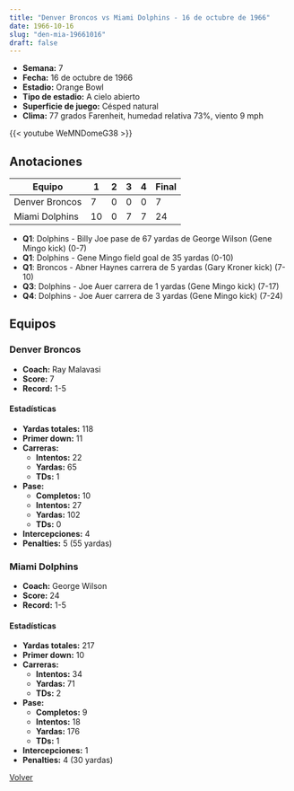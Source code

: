 ```yaml
---
title: "Denver Broncos vs Miami Dolphins - 16 de octubre de 1966"
date: 1966-10-16
slug: "den-mia-19661016"
draft: false
---
```


- **Semana:** 7
- **Fecha:** 16 de octubre de 1966
- **Estadio:** Orange Bowl
- **Tipo de estadio:** A cielo abierto
- **Superficie de juego:** Césped natural
- **Clima:** 77 grados Farenheit, humedad relativa 73%, viento 9 mph


{{< youtube WeMNDomeG38 >}}


## Anotaciones
| Equipo | 1 | 2 | 3 | 4 | Final |
|--------|---|---|---|---|-------|
| Denver Broncos  | 7 | 0 | 0 | 0  | 7 |
| Miami Dolphins  | 10 | 0 | 7 | 7  | 24 |
- **Q1**: Dolphins - Billy Joe pase de 67 yardas de George Wilson (Gene Mingo kick) (0-7)
- **Q1**: Dolphins - Gene Mingo field goal de 35 yardas (0-10)
- **Q1**: Broncos - Abner Haynes carrera de 5 yardas (Gary Kroner kick) (7-10)
- **Q3**: Dolphins - Joe Auer carrera de 1 yardas (Gene Mingo kick) (7-17)
- **Q4**: Dolphins - Joe Auer carrera de 3 yardas (Gene Mingo kick) (7-24)


## Equipos


### Denver Broncos
* **Coach:** Ray Malavasi
* **Score:** 7
* **Record:** 1-5
#### Estadísticas
* **Yardas totales:** 118
* **Primer down:** 11
* **Carreras:**
  * **Intentos:** 22
  * **Yardas:** 65
  * **TDs:** 1
* **Pase:**
  * **Completos:** 10
  * **Intentos:** 27
  * **Yardas:** 102
  * **TDs:** 0
* **Intercepciones:** 4
* **Penalties:** 5 (55 yardas)

### Miami Dolphins
* **Coach:** George Wilson
* **Score:** 24
* **Record:** 1-5
#### Estadísticas
* **Yardas totales:** 217
* **Primer down:** 10
* **Carreras:**
  * **Intentos:** 34
  * **Yardas:** 71
  * **TDs:** 2
* **Pase:**
  * **Completos:** 9
  * **Intentos:** 18
  * **Yardas:** 176
  * **TDs:** 1
* **Intercepciones:** 1
* **Penalties:** 4 (30 yardas)


[Volver](/historia/1966)
